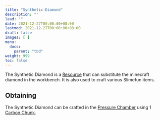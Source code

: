 ```yaml
---
title: "Synthetic-Diamond"
description: ""
lead: ""
date: 2021-12-27T00:00:00+08:00
lastmod: 2021-12-27T00:00:00+08:00
draft: false
images: [ ]
menu:
  docs:
    parent: "tbd"
weight: 999
toc: false
---
```


The Synthetic Diamond is a [Resource](/docs/slimefun/resources) that can substitute the minecraft diamond in the workbench. It is also used to craft various Slimefun items.

## Obtaining

The Synthetic Diamond can be crafted in the [Pressure Chamber](/docs/slimefun/pressure-chamber) using 1 [Carbon Chunk](/docs/slimefun/carbon).
